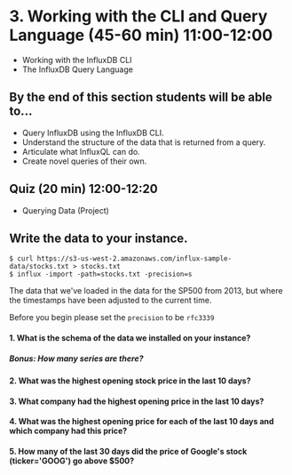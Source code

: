 # 3. Working with the CLI and Query Language (45-60 min) 11:00-12:00

* Working with the InfluxDB CLI
* The InfluxDB Query Language

## By the end of this section students will be able to...

* Query InfluxDB using the InfluxDB CLI.
* Understand the structure of the data that is returned from a query.
* Articulate what InfluxQL can do.
* Create novel queries of their own.

## Quiz (20 min) 12:00-12:20
* Querying Data (Project)


## Write the data to your instance.
```
$ curl https://s3-us-west-2.amazonaws.com/influx-sample-data/stocks.txt > stocks.txt
$ influx -import -path=stocks.txt -precision=s
```

The data that we've loaded in the data for the SP500 from 2013, but where the timestamps have been adjusted to the current time.

Before you begin please set the `precision` to be `rfc3339`


#### 1. What is the schema of the data we installed on your instance?

##### Bonus: How many series are there?

#### 2. What was the highest opening stock price in the last 10 days?

#### 3. What company had the highest opening price in the last 10 days?

#### 4. What was the highest opening price for each of the last 10 days and which company had this price?

#### 5. How many of the last 30 days did the price of Google's stock (ticker='GOOG') go above $500?
